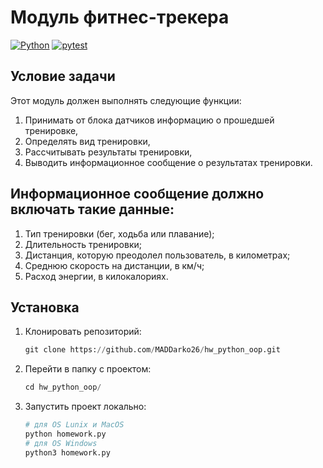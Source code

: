 # Модуль фитнес-трекера

[![Python](https://img.shields.io/badge/-Python-464646?style=flat-square&logo=Python)](https://www.python.org/)
[![pytest](https://img.shields.io/badge/-pytest-464646?style=flat-square&logo=pytest)](https://docs.pytest.org/en/6.2.x/)

## Условие задачи
Этот модуль должен выполнять следующие функции:
1. Принимать от блока датчиков информацию о прошедшей тренировке,
2. Определять вид тренировки,
3. Рассчитывать результаты тренировки,
4. Выводить информационное сообщение о результатах тренировки.

## Информационное сообщение должно включать такие данные:
1. Тип тренировки (бег, ходьба или плавание);
2. Длительность тренировки;
3. Дистанция, которую преодолел пользователь, в километрах;
4. Среднюю скорость на дистанции, в км/ч;
5. Расход энергии, в килокалориях.

## Установка

1. Клонировать репозиторий:

   ```python
   git clone https://github.com/MADDarko26/hw_python_oop.git
   ```

2. Перейти в папку с проектом:

   ```python
   cd hw_python_oop/
   ```

3. Запустить проект локально:

   ```python
   # для OS Lunix и MacOS
   python homework.py
   # для OS Windows
   python3 homework.py
   ```
